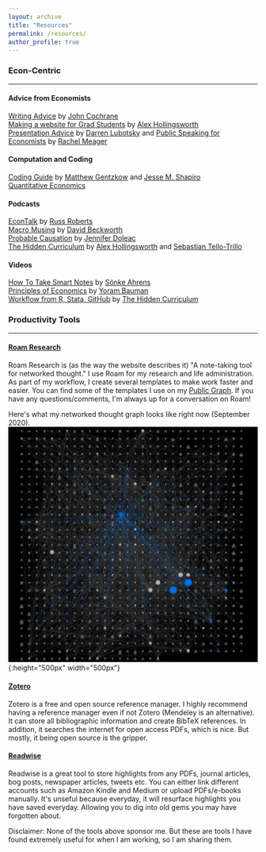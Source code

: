 ```yaml
---
layout: archive
title: "Resources"
permalink: /resources/
author_profile: true
---
```

### Econ-Centric
--- 

#### Advice from Economists
[Writing Advice](https://static1.squarespace.com/static/5e6033a4ea02d801f37e15bb/t/5eea8ee7c4488718b640f3c6/1592430312374/phd_paper_writing.pdff) by [John Cochrane](https://www.johnhcochrane.com/) <br>
[Making a website for Grad Students](https://hollina.github.io/make-a-job-market-website.html) by [Alex Hollingsworth](https://hollina.github.io/) <br>
[Presentation Advice](https://lubotsky.people.uic.edu/uploads/2/3/1/7/23178366/tips_on_giving_a_research_presentation_october_2017.pdf) by [Darren Lubotsky](https://lubotsky.people.uic.edu/)  and [Public Speaking for Economists](https://mfr.osf.io/render?url=https%3A%2F%2Fosf.io%2Fd8wm9%2Fdownload) by [Rachel Meager](https://sites.google.com/view/rachaelmeager/home)

#### Computation and Coding
[Coding Guide](https://web.stanford.edu/~gentzkow/research/CodeAndData.pdf) by [Matthew Gentzkow](https://gentzkow.people.stanford.edu/) and [Jesse M. Shapiro](https://www.brown.edu/Research/Shapiro/) <br>
[Quantitative Economics](https://quantecon.org/) 

#### Podcasts 
[EconTalk](https://www.ivoox.com/podcast-econtalk_sq_f1179251_1.html) by [Russ Roberts](https://russroberts.info/) <br>
[Macro Musing](https://macromusings.libsyn.com/) by [David Beckworth](https://www.davidbeckworth.com/) <br>
[Probable Causation](https://www.probablecausation.com/podcasts) by [Jennifer Doleac](http://jenniferdoleac.com/) <br>
[The Hidden Curriculum](https://anchor.fm/hidden-curriculum) by [Alex Hollingsworth](https://hollina.github.io/) and [Sebastian Tello-Trillo](https://sebastiantellotrillo.com/) 

#### Videos
[How To Take Smart Notes](https://vimeo.com/275530205) by [Sönke Ahrens](https://twitter.com/soenke_ahrens?lang=en) <br>
[Principles of Economics](https://youtu.be/VVp8UGjECt4) by [Yoram Bauman](http://standupeconomist.com/about/) <br>
[Workflow from R, Stata, GitHub](https://www.youtube.com/watch?v=BRakB2fxWYc) by [The Hidden Curriculum](https://anchor.fm/hidden-curriculum) 

### Productivity Tools
---


#### [Roam Research](https://roamresearch.com/) 

Roam Research is (as the way the website describes it) "A note-taking tool for networked thought." I use Roam for my research and life administration. As part of my workflow, I create several templates to make work faster and easier. You can find some of the templates I use on my [Public Graph](https://roamresearch.com/#/app/Mridula-Public/page/a5AUdOPQ4). If you have any questions/comments, I'm always up for a conversation on Roam!

Here's what my networked thought graph looks like right now (September 2020). 
![Networked Thoughts](/images/netg.png){:height="500px" width="500px"}

#### [Zotero](https://www.zotero.org/)
Zotero is a free and open source reference manager. I highly recommend having a reference manager even if not Zotero (Mendeley is an alternative). It can store all bibliographic information and create BibTeX references. In addition, it searches the internet for open access PDFs, which is nice. But mostly, it being open source is the gripper. 

#### [Readwise](https://readwise.io/)

Readwise is a great tool to store highlights from any PDFs, journal articles, bog posts, newspaper articles, tweets etc. You can either link different accounts such as Amazon Kindle and Medium or upload PDFs/e-books manually. It's unseful because everyday, it will resurface highlights you have saved everyday. Allowing you to dig into old gems you may have forgotten about. 

Disclaimer: None of the tools above sponsor me. But these are tools I have found extremely useful for when I am working, so I am sharing them. 
